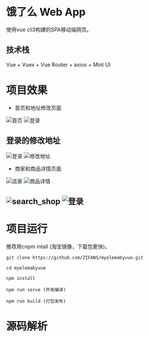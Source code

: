 # 饿了么 Web App
使用vue cli3构建的SPA移动端网页。

## 技术栈

Vue + Vuex + Vue Router + axios + Mint UI

# 项目效果

- 首页和地址修改页面

![首页](/docs/screenshot/elema_index.png)   ![登录](/docs/screenshot/address.png)

## 登录的修改地址

![登录](/docs/gif/login.gif)   ![修改地址](/docs/gif/chang_address.gif)


- 商家和商品详情页面

![店家](/docs/screenshot/shop_index.png) ![商品详情](/docs/screenshot/commodity.png)

## ![search_shop](/docs/gif/search_shop.gif)   ![登录](/docs/gif/order_good.gif)


# 项目运行

推荐用cnpm intall (淘宝镜像，下载包更快)。

```$xslt
git clone https://github.com/ZIFANS/myelemabyvue.git

cd myelemabyvue

npm install

npm run serve (开发编译)

npm run build (打包发布)
```


# 源码解析





